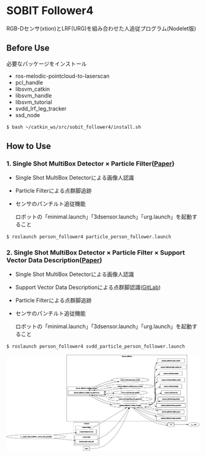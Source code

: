 # SOBIT Follower4

RGB-Dセンサ(xtion)とLRF(URG)を組み合わせた人追従プログラム(Nodelet版)

## Before Use
必要なパッケージをインストール
- ros-melodic-pointcloud-to-laserscan
- pcl_handle
- libsvm_catkin
- libsvm_handle
- libsvm_tutorial
- svdd_lrf_leg_tracker
- ssd_node

```bash
$ bash ~/catkin_ws/src/sobit_follower4/install.sh 
```

## How to Use
### 1. Single Shot MultiBox Detector × Particle Filter([Paper](doc/sdd_particle_filter_person_follower.pdf))
- Single Shot MultiBox Detectorによる画像人認識
- Particle Filterによる点群脚追跡
- センサのパンチルト追従機能

    ロボットの「minimal.launch」「3dsensor.launch」「urg.launch」を起動すること

```bash
$ roslaunch person_follower4 particle_person_follower.launch
```

### 2. Single Shot MultiBox Detector × Particle Filter × Support Vector Data Description([Paper]())
- Single Shot MultiBox Detectorによる画像人認識
- Support Vector Data Descriptionによる点群脚認識([GitLab](https://gitlab.com/TeamSOBITS/svdd_lrf_leg_tracker))
- Particle Filterによる点群脚追跡
- センサのパンチルト追従機能

    ロボットの「minimal.launch」「3dsensor.launch」「urg.launch」を起動すること

```bash
$ roslaunch person_follower4 svdd_particle_person_follower.launch
```

<div align="center"><img src="img/rosgraph.png"></div>
